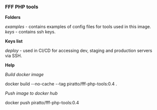 ### FFF PHP tools

**Folders**

*examples* - contains examples of config files for tools used in this image.
*keys* - contains ssh keys.

**Keys list**

*deploy* - used in CI/CD for accessing dev, staging and production servers via SSH.

**Help**

*Build docker image*

docker build --no-cache --tag piratto/fff-php-tools:0.4 .

*Push image to docker hub*

docker push piratto/fff-php-tools:0.4



